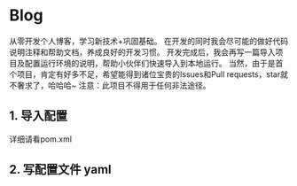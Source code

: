 # Blog
从零开发个人博客，学习新技术+巩固基础。
在开发的同时我会尽可能的做好代码说明注释和帮助文档，养成良好的开发习惯。
开发完成后，我会再写一篇导入项目及配置运行环境的说明，帮助小伙伴们快速导入到本地运行。
当然，由于是首个项目，肯定有好多不足，希望能得到诸位宝贵的Issues和Pull requests，star就不奢求了，哈哈哈~
注意：此项目不得用于任何非法途径。

## 1. 导入配置
详细请看pom.xml

## 2. 写配置文件 yaml

 

